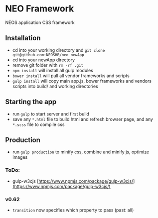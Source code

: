 # NEO Framework
NEOS application CSS framework

## Installation
- cd into your working directory and `git clone git@github.com:NEOSHR/neo newApp`
- cd into your newApp directory
- remove git folder with `rm -rf .git`
- `npm install` will install all gulp modules
- `bower install` will pull all vendor frameworks and scripts
- `gulp install` will copy main app.js, bower frameworks and vendors scripts into build/ and working directories

## Starting the app
- run `gulp` to start server and first build
- save any `*.html` file to build html and refresh browser page, and any `*.scss` file to compile css

## Production
- run `gulp production` to minify css, combine and minify js, optimize images

### ToDo:
- gulp-w3cjs [https://www.npmjs.com/package/gulp-w3cjs/](https://www.npmjs.com/package/gulp-w3cjs/)

### v0.62
- `transition` now specifies which property to pass (past: all)
